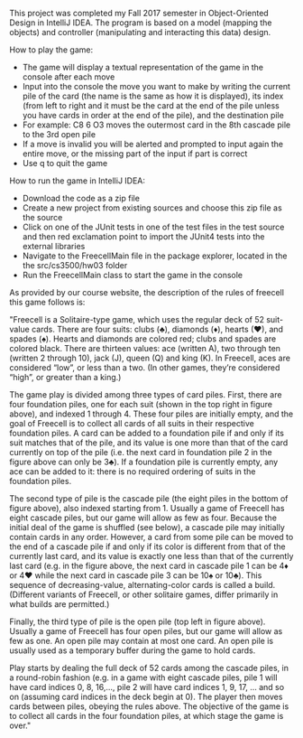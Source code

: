 This project was completed my Fall 2017 semester in Object-Oriented Design in IntelliJ IDEA. The program is based on a model (mapping the objects) and controller (manipulating and interacting this data) design.

How to play the game:
- The game will display a textual representation of the game in the console after each move
- Input into the console the move you want to make by writing the current pile of the card (the name is the same as how it is displayed), its index (from left to right and it must be the card at the end of the pile unless you have cards in order at the end of the pile), and the destination pile
- For example: C8 6 O3 moves the outermost card in the 8th cascade pile to the 3rd open pile
- If a move is invalid you will be alerted and prompted to input again the entire move, or the missing part of the input if part is correct
- Use q to quit the game

How to run the game in IntelliJ IDEA:
- Download the code as a zip file
- Create a new project from existing sources and choose this zip file as the source
- Click on one of the JUnit tests in one of the test files in the test source and then red exclamation point to import the JUnit4 tests into the external libraries
- Navigate to the FreecellMain file in the package explorer, located in the the src/cs3500/hw03 folder
- Run the FreecellMain class to start the game in the console

 As provided by our course website, the description of the rules of freecell this game follows is:

"Freecell is a Solitaire-type game, which uses the regular deck of 52 suit-value cards. There are four suits: clubs (♣), diamonds (♦), hearts (♥), and spades (♠). Hearts and diamonds are colored red; clubs and spades are colored black. There are thirteen values: ace (written A), two through ten (written 2 through 10), jack (J), queen (Q) and king (K). In Freecell, aces are considered “low”, or less than a two. (In other games, they’re considered “high”, or greater than a king.)

The game play is divided among three types of card piles. First, there are four foundation piles, one for each suit (shown in the top right in figure above), and indexed 1 through 4. These four piles are initially empty, and the goal of Freecell is to collect all cards of all suits in their respective foundation piles. A card can be added to a foundation pile if and only if its suit matches that of the pile, and its value is one more than that of the card currently on top of the pile (i.e. the next card in foundation pile 2 in the figure above can only be 3♣). If a foundation pile is currently empty, any ace can be added to it: there is no required ordering of suits in the foundation piles.

The second type of pile is the cascade pile (the eight piles in the bottom of figure above), also indexed starting from 1. Usually a game of Freecell has eight cascade piles, but our game will allow as few as four. Because the initial deal of the game is shuffled (see below), a cascade pile may initially contain cards in any order. However, a card from some pile can be moved to the end of a cascade pile if and only if its color is different from that of the currently last card, and its value is exactly one less than that of the currently last card (e.g. in the figure above, the next card in cascade pile 1 can be 4♦ or 4♥ while the next card in cascade pile 3 can be 10♠ or 10♣). This sequence of decreasing-value, alternating-color cards is called a build. (Different variants of Freecell, or other solitaire games, differ primarily in what builds are permitted.)

Finally, the third type of pile is the open pile (top left in figure above). Usually a game of Freecell has four open piles, but our game will allow as few as one. An open pile may contain at most one card. An open pile is usually used as a temporary buffer during the game to hold cards.

Play starts by dealing the full deck of 52 cards among the cascade piles, in a round-robin fashion (e.g. in a game with eight cascade piles, pile 1 will have card indices 0, 8, 16,..., pile 2 will have card indices 1, 9, 17, ... and so on (assuming card indices in the deck begin at 0). The player then moves cards between piles, obeying the rules above. The objective of the game is to collect all cards in the four foundation piles, at which stage the game is over."
